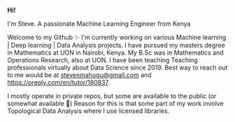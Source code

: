 **Hi!** 

I'm Steve. A passionate Machine Learning Engineer from Kenya

Welcome to my Github ✨ I'm currently working on various Machine learning | Deep learning | Data Analysis projects. I have pursued my masters degree in Mathematics at UON in Nairobi, Kenya. My B.Sc was in Mathematics and Operations Research, also at UON. I have been teaching Teaching professionals virtually about Data Science since 2019. Best way to reach out to me would be at stevenmahugu@gmail.com and https://preply.com/en/tutor/180837.

I mostly operate in private repos, but some are available to the public (or somewhat available 🍳) Reason for this is that some part of my work involve Topological Data Analysis where I use licensed libraries.
<!---
Stevenmahugu/Stevenmahugu is a ✨ special ✨ repository because its `README.md` (this file) appears on your GitHub profile.
You can click the Preview link to take a look at your changes.
--->
